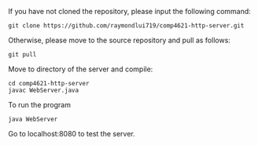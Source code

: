 If you have not cloned the repository, please input the following command:
```
git clone https://github.com/raymondlui719/comp4621-http-server.git
```
Otherwise, please move to the source repository and pull as follows:
```
git pull
```

Move to directory of the server and compile:
```
cd comp4621-http-server
javac WebServer.java
```

To run the program
```
java WebServer
```

Go to localhost:8080 to test the server.